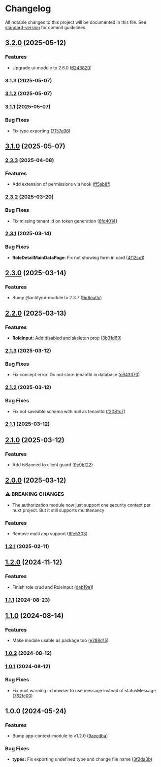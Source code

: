 # Changelog

All notable changes to this project will be documented in this file. See [standard-version](https://github.com/conventional-changelog/standard-version) for commit guidelines.

## [3.2.0](https://github.com/antify/authorization-module/compare/v3.1.3...v3.2.0) (2025-05-12)


### Features

* Upgrade ui-module to 2.6.0 ([6243820](https://github.com/antify/authorization-module/commit/624382076e896656535d66ff6699df0b26bccc70))

### 3.1.3 (2025-05-07)

### [3.1.2](https://github.com/antify/authorization-module/compare/v3.1.1...v3.1.2) (2025-05-07)

### [3.1.1](https://github.com/antify/authorization-module/compare/v3.1.0...v3.1.1) (2025-05-07)


### Bug Fixes

* Fix type exporting ([7157e06](https://github.com/antify/authorization-module/commit/7157e06d374b9b4e3fe76701b7a7d2aeabab3833))

## [3.1.0](https://github.com/antify/authorization-module/compare/v3.0.0...v3.1.0) (2025-05-07)

### [2.3.3](https://github.com/antify/authorization-module/compare/v2.3.2...v2.3.3) (2025-04-08)


### Features

* Add extension of permissions via hook ([ff5ab8f](https://github.com/antify/authorization-module/commit/ff5ab8f9280424938658656e16efa37763589ea8))

### [2.3.2](https://github.com/antify/authorization-module/compare/v2.3.1...v2.3.2) (2025-03-20)


### Bug Fixes

* Fix missing tenant id on token generation ([6fd4014](https://github.com/antify/authorization-module/commit/6fd4014cab75a97478f1619b77af0ae666c9ac98))

### [2.3.1](https://github.com/antify/authorization-module/compare/v2.3.0...v2.3.1) (2025-03-14)


### Bug Fixes

* **RoleDetailMainDataPage:** Fix not showing form in card ([4f12cc1](https://github.com/antify/authorization-module/commit/4f12cc10e160a45c6dcaf8c55dbf4b5311d4c526))

## [2.3.0](https://github.com/antify/authorization-module/compare/v2.2.0...v2.3.0) (2025-03-14)


### Features

* Bump @antify/ui-module to 2.3.7 ([9d6ea0c](https://github.com/antify/authorization-module/commit/9d6ea0c1ff1705768a58a1a13abbc09680406982))

## [2.2.0](https://github.com/antify/authorization-module/compare/v2.1.3...v2.2.0) (2025-03-13)


### Features

* **RoleInput:** Add disabled and skeleton prop ([3b31d69](https://github.com/antify/authorization-module/commit/3b31d69e4762e2f2ef29ab1b2f23bd0e1e9e1d5f))

### [2.1.3](https://github.com/antify/authorization-module/compare/v2.1.2...v2.1.3) (2025-03-12)


### Bug Fixes

* Fix concept error. Do not store tenantId in database ([c643370](https://github.com/antify/authorization-module/commit/c643370a157dacf82132a0d619ad4f2809c70eeb))

### [2.1.2](https://github.com/antify/authorization-module/compare/v2.1.1...v2.1.2) (2025-03-12)


### Bug Fixes

* Fix not saveable schema with null as tenantId ([f2081c7](https://github.com/antify/authorization-module/commit/f2081c7a9a945edb76693fb77c82477a58b48bba))

### [2.1.1](https://github.com/antify/authorization-module/compare/v2.1.0...v2.1.1) (2025-03-12)

## [2.1.0](https://github.com/antify/authorization-module/compare/v2.0.0...v2.1.0) (2025-03-12)


### Features

* Add isBanned to client guard ([9c9bf22](https://github.com/antify/authorization-module/commit/9c9bf22fad27496f91e7133993a56e7d0fb6e1ea))

## [2.0.0](https://github.com/antify/authorization-module/compare/v1.2.1...v2.0.0) (2025-03-12)


### ⚠ BREAKING CHANGES

* The authorization module now just support one security context per nuxt project. But it still supports multitenancy

### Features

* Remove multi app support ([8fe5303](https://github.com/antify/authorization-module/commit/8fe530321765c65709dcedfa3fd48b843bc1cfea))

### [1.2.1](https://github.com/antify/authorization-module/compare/v1.2.0...v1.2.1) (2025-02-11)

## [1.2.0](https://github.com/antify/authorization-module/compare/v1.1.1...v1.2.0) (2024-11-12)


### Features

* Finish role crud and RoleInput ([dab19a1](https://github.com/antify/authorization-module/commit/dab19a1c916c0962bb1bc6fe87686110f58c0b40))

### [1.1.1](https://github.com/antify/authorization-module/compare/v1.1.0...v1.1.1) (2024-08-23)

## [1.1.0](https://github.com/antify/authorization-module/compare/v1.0.2...v1.1.0) (2024-08-14)


### Features

* Make module usable as package too ([e288d15](https://github.com/antify/authorization-module/commit/e288d1511e6941fa498b80f521a78fbb3f679d41))

### [1.0.2](https://github.com/antify/authorization-module/compare/v1.0.1...v1.0.2) (2024-08-12)

### [1.0.1](https://github.com/antify/authorization-module/compare/v1.0.0...v1.0.1) (2024-08-12)


### Bug Fixes

* Fix nuxt warning in browser to use message instead of statusMessage ([762fc00](https://github.com/antify/authorization-module/commit/762fc003d0c3f1fb992af65dbc12816e37306554))

## 1.0.0 (2024-05-24)

### Features

* Bump app-context-module to
  v1.2.0 ([9aecdba](https://github.com/antify/authorization-module/commit/9aecdba5de42c2937c4e135608c8e50473b05f1c))

### Bug Fixes

* **types:** Fix exporting undefined type and change file
  name ([3f2da3b](https://github.com/antify/authorization-module/commit/3f2da3b6301ed41d8afc3848e4c562d949299d8f))
